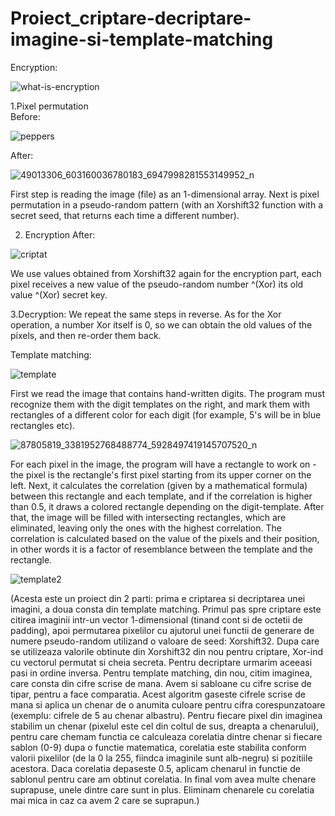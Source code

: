 # Proiect_criptare-decriptare-imagine-si-template-matching
Encryption:

![what-is-encryption](https://user-images.githubusercontent.com/48885998/76467525-7a1a4980-63f2-11ea-9153-a1147d9b1282.png)

1.Pixel permutation                                                        
Before:

![peppers](https://user-images.githubusercontent.com/48885998/76458797-c3af6800-63e3-11ea-815f-0cdb4acdf0f7.png)

After:

![49013306_603160036780183_6947998281553149952_n](https://user-images.githubusercontent.com/48885998/76466424-57873100-63f0-11ea-8c8d-5938ba008bd5.jpg)

First step is reading the image (file) as an 1-dimensional array. Next is pixel permutation in a pseudo-random pattern (with an Xorshift32 function with a secret seed, that returns each time a different number). 

2. Encryption
After:

![criptat](https://user-images.githubusercontent.com/48885998/76466871-1b080500-63f1-11ea-9fd4-dd403da1ae10.png)

We use values obtained from Xorshift32 again for the encryption part, each pixel receives a new value of the pseudo-random number ^(Xor) its old value ^(Xor) secret key.

3.Decryption:
We repeat the same steps in reverse. As for the Xor operation, a number Xor itself is 0, so we can obtain the old values of the pixels, and then re-order them back.


Template matching:

![template](https://user-images.githubusercontent.com/48885998/76468032-a1bde180-63f3-11ea-97fe-60b771aea20d.jpg)

First we read the image that contains hand-written digits. The program must recognize them with the digit templates on the right, and mark them with rectangles of a different color for each digit (for example, 5's will be in blue rectangles etc).

![87805819_3381952768488774_5928497419145707520_n](https://user-images.githubusercontent.com/48885998/76468332-62dc5b80-63f4-11ea-8dfc-891b349ced9f.jpg)

For each pixel in the image, the program will have a rectangle to work on - the pixel is the rectangle's first pixel starting from its upper corner on the left. Next, it calculates the correlation (given by a mathematical formula) between this rectangle and each template, and if the correlation is higher than 0.5, it draws a colored rectangle depending on the digit-template. After that, the image will be filled with intersecting rectangles, which are eliminated, leaving only the ones with the highest correlation. The correlation is calculated based on the value of the pixels and their position, in other words it is a factor of resemblance between the template and the rectangle.

![template2](https://user-images.githubusercontent.com/48885998/76468920-cf0b8f00-63f5-11ea-9a70-e2cea2484fb8.jpg)

(Acesta este un proiect din 2 parti: prima e criptarea si decriptarea unei imagini, a doua consta din template matching. 
Primul pas spre criptare este citirea imaginii intr-un vector 1-dimensional (tinand cont si de octetii de padding), apoi permutarea pixelilor cu ajutorul unei functii de generare de numere pseudo-random utilizand o valoare de seed: Xorshift32.  Dupa care se utilizeaza valorile obtinute din Xorshift32 din nou pentru criptare, Xor-ind cu vectorul permutat si cheia secreta. Pentru decriptare urmarim aceeasi pasi in ordine inversa.
Pentru template matching, din nou, citim imaginea, care consta din cifre scrise de mana. Avem si sabloane cu cifre scrise de tipar, pentru a face comparatia. Acest algoritm gaseste cifrele scrise de mana si aplica un chenar de o anumita culoare pentru cifra corespunzatoare (exemplu: cifrele de 5 au chenar albastru). Pentru fiecare pixel din imaginea stabilim un chenar (pixelul este cel din coltul de sus, dreapta a chenarului), pentru care chemam functia ce calculeaza corelatia dintre chenar si fiecare sablon (0-9) dupa o functie matematica, corelatia este stabilita conform valorii pixelilor (de la 0 la 255, fiindca imaginile sunt alb-negru) si pozitiile acestora. Daca corelatia depaseste 0.5, aplicam chenarul in functie de sablonul pentru care am obtinut corelatia. In final vom avea multe chenare suprapuse, unele dintre care sunt in plus. Eliminam chenarele cu corelatia mai mica in caz ca avem 2 care se suprapun.)

